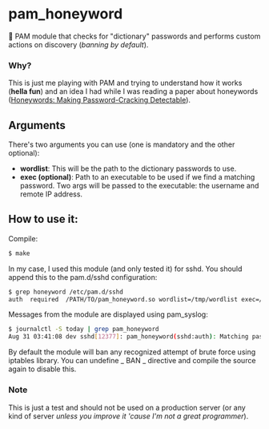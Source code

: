 # pam_honeyword
👻 PAM module that checks for "dictionary" passwords and performs custom actions on discovery (_banning by default_).

### Why?
This is just me playing with PAM and trying to understand how it works (**hella fun**) and an idea I had while I was reading a paper about honeywords ([Honeywords: Making Password-Cracking Detectable](https://people.csail.mit.edu/rivest/pubs/JR13.pdf)).

## Arguments
There's two arguments you can use (one is mandatory and the other optional):
* **wordlist**: This will be the path to the dictionary passwords to use.
* **exec (optional)**: Path to an executable to be used if we find a matching password. Two args will be passed to the executable: the username and remote IP address.

## How to use it:
Compile:
```bash
$ make
```
In my case, I used this module (and only tested it) for sshd. You should append this to the pam.d/sshd configuration:
```bash
$ grep honeyword /etc/pam.d/sshd
auth  required  /PATH/TO/pam_honeyword.so wordlist=/tmp/wordlist exec=/tmp/exec.sh
```
Messages from the module are displayed using pam_syslog:
```bash
$ journalctl -S today | grep pam_honeyword
Aug 31 03:41:08 dev sshd[12377]: pam_honeyword(sshd:auth): Matching passwords (user: cedric;rhost: 127.0.0.1).
```

By default the module will ban any recognized attempt of brute force using iptables library. You can undefine _ BAN _ directive and compile the source again to disable this.

### Note
This is just a test and should not be used on a production server (or any kind of server _unless you improve it 'cause I'm not a great programmer_).
